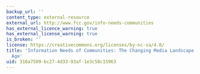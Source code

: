 ```yaml
---
backup_url: ''
content_type: external-resource
external_url: http://www.fcc.gov/info-needs-communities
has_external_licence_warning: true
has_external_license_warning: true
is_broken: ''
license: https://creativecommons.org/licenses/by-nc-sa/4.0/
title: 'Information Needs of Communities: The Changing Media Landscape In a Broadband
  Age'
uid: 316a7509-bc27-4d33-93af-1e3c58c15963
---
```

